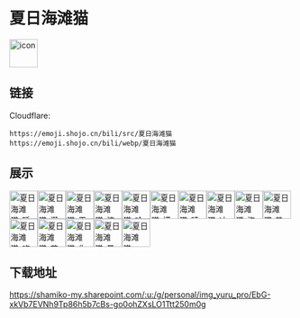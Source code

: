 # 夏日海滩猫
<img src="https://emoji.shojo.cn/bili/src/夏日海滩猫/icon.png" width="50" height="50" alt="icon">

## 链接
Cloudflare:
```
https://emoji.shojo.cn/bili/src/夏日海滩猫
https://emoji.shojo.cn/bili/webp/夏日海滩猫
```
## 展示
<img src="https://emoji.shojo.cn/bili/src/夏日海滩猫/夏日海滩猫-睡觉.png" width="50" height="50" alt="夏日海滩猫-睡觉"><img src="https://emoji.shojo.cn/bili/src/夏日海滩猫/夏日海滩猫-潜水.png" width="50" height="50" alt="夏日海滩猫-潜水"><img src="https://emoji.shojo.cn/bili/src/夏日海滩猫/夏日海滩猫-干饭.png" width="50" height="50" alt="夏日海滩猫-干饭"><img src="https://emoji.shojo.cn/bili/src/夏日海滩猫/夏日海滩猫-惊.png" width="50" height="50" alt="夏日海滩猫-惊"><img src="https://emoji.shojo.cn/bili/src/夏日海滩猫/夏日海滩猫-哈哈哈.png" width="50" height="50" alt="夏日海滩猫-哈哈哈"><img src="https://emoji.shojo.cn/bili/src/夏日海滩猫/夏日海滩猫-摸鱼.png" width="50" height="50" alt="夏日海滩猫-摸鱼"><img src="https://emoji.shojo.cn/bili/src/夏日海滩猫/夏日海滩猫-晴天猫猫.png" width="50" height="50" alt="夏日海滩猫-晴天猫猫"><img src="https://emoji.shojo.cn/bili/src/夏日海滩猫/夏日海滩猫-冲浪一线.png" width="50" height="50" alt="夏日海滩猫-冲浪一线"><img src="https://emoji.shojo.cn/bili/src/夏日海滩猫/夏日海滩猫-泡海澡.png" width="50" height="50" alt="夏日海滩猫-泡海澡"><img src="https://emoji.shojo.cn/bili/src/夏日海滩猫/夏日海滩猫-热化.png" width="50" height="50" alt="夏日海滩猫-热化"><img src="https://emoji.shojo.cn/bili/src/夏日海滩猫/夏日海滩猫-吃瓜.png" width="50" height="50" alt="夏日海滩猫-吃瓜"><img src="https://emoji.shojo.cn/bili/src/夏日海滩猫/夏日海滩猫-花花伞.png" width="50" height="50" alt="夏日海滩猫-花花伞"><img src="https://emoji.shojo.cn/bili/src/夏日海滩猫/夏日海滩猫-你好你好.png" width="50" height="50" alt="夏日海滩猫-你好你好"><img src="https://emoji.shojo.cn/bili/src/夏日海滩猫/夏日海滩猫-晕晕.png" width="50" height="50" alt="夏日海滩猫-晕晕"><img src="https://emoji.shojo.cn/bili/src/夏日海滩猫/夏日海滩猫-WUWU.png" width="50" height="50" alt="夏日海滩猫-WUWU">

## 下载地址

https://shamiko-my.sharepoint.com/:u:/g/personal/img_yuru_pro/EbG-xkVb7EVNh9Tp86h5b7cBs-go0ohZXsLO1Ttt250m0g
